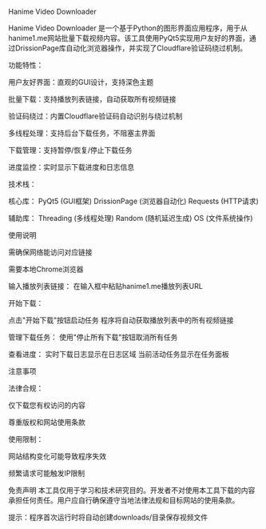 Hanime Video Downloader

Hanime Video Downloader 是一个基于Python的图形界面应用程序，用于从hanime1.me网站批量下载视频内容。该工具使用PyQt5实现用户友好的界面，通过DrissionPage库自动化浏览器操作，并实现了Cloudflare验证码绕过机制。

功能特性：

用户友好界面：直观的GUI设计，支持深色主题

批量下载：支持播放列表链接，自动获取所有视频链接

验证码绕过：内置Cloudflare验证码自动识别与绕过机制

多线程处理：支持后台下载任务，不阻塞主界面

下载管理：支持暂停/恢复/停止下载任务

进度监控：实时显示下载进度和日志信息

技术栈：

核心库：
PyQt5 (GUI框架)
DrissionPage (浏览器自动化)
Requests (HTTP请求)

辅助库：
Threading (多线程处理)
Random (随机延迟生成)
OS (文件系统操作)

使用说明

需确保网络能访问对应链接

需要本地Chrome浏览器

输入播放列表链接： 在输入框中粘贴hanime1.me播放列表URL

开始下载：

点击"开始下载"按钮启动任务
程序将自动获取播放列表中的所有视频链接

管理下载任务：
使用"停止所有下载"按钮取消所有任务

查看进度：
实时下载日志显示在日志区域
当前活动任务显示在任务面板



注意事项

法律合规：

仅下载您有权访问的内容

尊重版权和网站使用条款

使用限制：

网站结构变化可能导致程序失效

频繁请求可能触发IP限制


免责声明
本工具仅用于学习和技术研究目的。开发者不对使用本工具下载的内容承担任何责任。用户应自行确保遵守当地法律法规和目标网站的使用条款。

提示：程序首次运行时将自动创建downloads/目录保存视频文件

